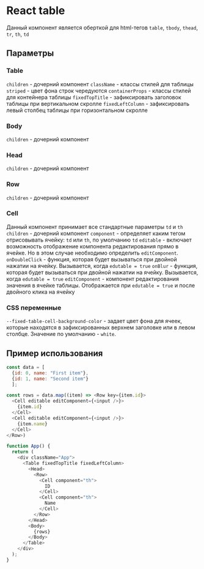 # React table

Данный компонент является оберткой для html-тегов `table`, `tbody`, `thead`, `tr`, `th`, `td`

## Параметры

### Table 
  `children` - дочерний компонент
  `className` - классы стилей для таблицы
  `striped` - цвет фона строк чередуются
  `containerProps` - классы стилей для контейнера таблицы
  `fixedTopTitle` - зафиксировать заголовок таблицы при вертикальном скролле
  `fixedLeftColumn` - зафиксировать левый столбец таблицы при горизонтальном скролле

### Body
`children` - дочерний компонент

### Head
`children` - дочерний компонент

### Row
`children` - дочерний компонент

### Cell
Данный компонент принимает все стандартные параметры `td` и `th`
   `children` - дочерний компонент
    `component` - определяет каким тегом отрисовывать ячейку: `td` или `th`, по умолчанию `td`
    `editable` - включает возможность отображение компонента редактирования прямо в ячейке. Но в этом случае необходимо определить `editComponent`.
    `onDoubleClick` - функция, которая будет вызываться при двойной нажатии на ячейку. Вызывается, когда `edutable = true`
    `onBlur` - функция, которая будет вызываться при двойной нажатии на ячейку. Вызывается, когда `edutable = true`
    `editComponent` - компонент редактирования значения в ячейке таблицы. Отображается при `edutable = true` и после двойного клика на ячейку

### CSS переменные
`--fixed-table-cell-background-color` - задает цвет фона для ячеек, которые находятся в зафиксированных верхнем заголовке или в левом столбце. Значение по умолчанию - `white`. 

## Пример использования

```js
const data = [
  {id: 0, name: "First item"},
  {id: 1, name: "Second item"}
  ];

const rows = data.map((item) => <Row key={item.id}>
  <Cell editable editComponent={<input />}>
    {item.id}
  </Cell>
  <Cell editable editComponent={<input />}>
    {item.name}
  </Cell>
</Row>)

function App() {
  return (
    <div className="App">
      <Table fixedTopTitle fixedLeftColumn>
        <Head>
          <Row>
            <Cell component="th">
              ID
            </Cell>
            <Cell component="th">
              Name
            </Cell>
          </Row>
        </Head>
        <Body>
          {rows}
        </Body>
      </Table>
    </div>
  );
}
```